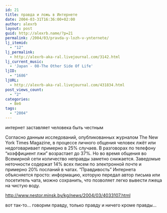 ```yaml
---
id: 21
title: правда и ложь в Интернете
date: 2004-03-31T16:36:00+02:00
author: alexrb
layout: post
guid: http://alexrb.name/?p=21
permalink: /2004/03/pravda-y-lozh-v-ynternete/
lj_itemid:
  - "12"
lj_permalink:
  - http://alexrb-aka-ral.livejournal.com/3142.html
lj_current_music:
  - 'Japan - 08-The Other Side Of Life'
ljID:
  - "1686"
ljURL:
  - http://alexrb-aka-ral.livejournal.com/431834.html
post_views_count:
  - "2"
categories:
  - Веб
tags:
  - "2004"
---
```

интернет заставляет человека быть честным

Согласно данным исследований, опубликованных журналом The New York Times Magazine, в процессе личного общения человек лжёт или недоговаривает примерно в 25% случаев. В разговорах по телефону &#8220;коэффициент лжи&#8221; возрастает до 37%. Но во время общения во Всемирной сети количество неправды заметно снижается. Заведомые неточности содержат 14% всех писем по электронной почте и примерно 20% посланий в чатах. &#8220;Правдивость&#8221; Интернета объясняется просто: информацию, которую передал автор письма или посетитель чата, можно сохранить, что позволяет легко вывести лжеца на чистую воду.

http://www.nestor.minsk.by/kg/news/2004/03/4033107.html

вот так-то&#8230; говорим правду, только правду и ничего кроме правды&#8230;